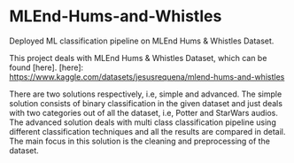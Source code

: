 # MLEnd-Hums-and-Whistles
Deployed ML classification pipeline on MLEnd Hums &amp; Whistles Dataset.

This project deals with MLEnd Hums & Whistles Dataset, which can be found [here]. [here]: https://www.kaggle.com/datasets/jesusrequena/mlend-hums-and-whistles

There are two solutions respectively, i.e, simple and advanced. The simple solution consists of binary classification in the given dataset and just deals with two categories out of all the dataset, i.e, Potter and StarWars audios.
The advanced solution deals with multi class classification pipeline using different classification techniques and all the results are compared in detail. The main focus in this solution is the cleaning and preprocessing of the dataset.
